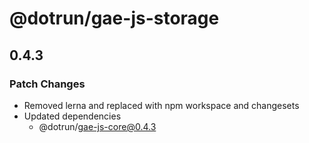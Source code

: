 # @dotrun/gae-js-storage

## 0.4.3
### Patch Changes

- Removed lerna and replaced with npm workspace and changesets
- Updated dependencies
  - @dotrun/gae-js-core@0.4.3
